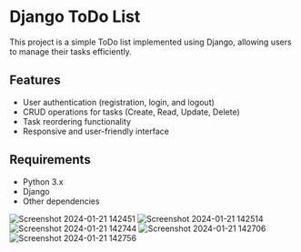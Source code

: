 # Django ToDo List
This project is a simple ToDo list implemented using Django, allowing users to manage their tasks efficiently.

## Features
- User authentication (registration, login, and logout)
- CRUD operations for tasks (Create, Read, Update, Delete)
- Task reordering functionality
- Responsive and user-friendly interface

## Requirements
- Python 3.x
- Django
- Other dependencies

![Screenshot 2024-01-21 142451](https://github.com/Shelly243/ToDoList---Django-Project/assets/108860947/4859d885-e82a-4802-a08f-9594b35a3d75)
![Screenshot 2024-01-21 142514](https://github.com/Shelly243/ToDoList---Django-Project/assets/108860947/bf6d9010-fed7-491b-92a2-98ae821bd462)
![Screenshot 2024-01-21 142744](https://github.com/Shelly243/ToDoList---Django-Project/assets/108860947/06c2d43a-f084-4e21-9862-e95c03c4f79c)
![Screenshot 2024-01-21 142706](https://github.com/Shelly243/ToDoList---Django-Project/assets/108860947/4c54cf59-5e3b-400f-a3b6-e8014b80ddbe)
![Screenshot 2024-01-21 142756](https://github.com/Shelly243/ToDoList---Django-Project/assets/108860947/62ac67c3-8d37-4975-987b-957d9d192885)
